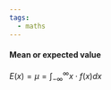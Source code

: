 ```yaml
---
tags:
  - maths
---
```

#### Mean or expected value
$E(x)=\mu=\int^\infty_{-\infty} x \cdot f(x) dx$